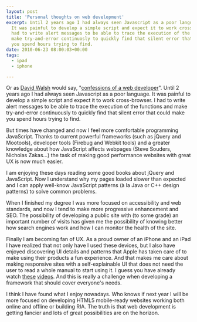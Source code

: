 ```yaml
---
layout: post
title: 'Personal thoughts on web development'
excerpt: Until 2 years ago I had always seen Javascript as a poor language.
  It was painful to develop a simple script and expect it to work cross-browser. I
  had to write alert messages to be able to trace the execution of the functions and
  make try-and-error continuosly to quickly find that silent error that could make
  you spend hours trying to find.
date: 2010-06-23 08:00:03+00:00
tags:
  - ipad
  - iphone

---
```


Or as [David Walsh](http://davidwalsh.name) would say, "[confessions of a web developer](http://davidwalsh.name/confessions-viii)".  Until 2 years ago I had always seen Javascript as a poor language. It was painful to develop a simple script and expect it to work cross-browser. I had to write alert messages to be able to trace the execution of the functions and make try-and-error continuously to quickly find that silent error that could make you spend hours trying to find.

But times have changed and now I feel more comfortable programming JavaScript. Thanks to current powerful frameworks (such as jQuery and Mootools), developer tools (Firebug and Webkit tools) and a greater knowledge about how JavaScript affects webpages (Steve Souders, Nicholas Zakas...) the task of making good performance websites with great UX is now much easier.

I am enjoying these days reading some good books about jQuery and JavaScript. Now I understand why my pages loaded slower than expected and I can apply well-know JavaScript patterns (à la Java or C++ design patterns) to solve common problems.

When I finished my degree I was more focused on accessibility and web standards, and now I tend to make more progressive enhancement and SEO. The possibility of developing a public site with (to some grade) an important number of visits has given me the possibility of knowing better how search engines work and how I can monitor the health of the site.

Finally I am becoming fan of UX. As a proud owner of an iPhone and an iPad I have realized that not only have I used these devices, but I also have enjoyed discovering UI details and patterns that Apple has taken care of to make using their products a fun experience. And that makes me care about making responsive sites with a self-explainable UI that does not need the user to read a whole manual to start using it. I guess you have already watch [these](http://www.youtube.com/watch?v=XrVt2ZcrWUY) [videos](http://www.youtube.com/watch?v=pT4EbM7dCMs). And this is really a challenge when developing a framework that should cover everyone's needs.

I think I have found what I enjoy nowadays. Who knows if next year I will be more focused on developing HTML5 mobile-ready websites working both online and offline or building RIA. The truth is that web development is getting fancier and lots of great possibilities are on the horizon.

